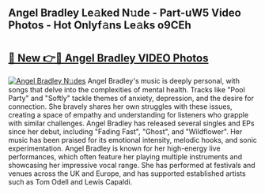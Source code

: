 ## Angel Bradley Le𝚊ked N𝚞de - Part-uW5 Video Photos - Hot Onlyf𝚊ns Le𝚊ks o9CEh

# <h2><a href="http://ab19292.deff.icu/?id=Angel+Bradley">🔗 New 👉🔴 Angel Bradley VIDEO Photos</a></h2>

[![Angel Bradley N𝚞des](https://i.imgur.com/rIISA9y.gif)](http://ab19292.deff.icu/?id=Angel+Bradley)
Angel Bradley's music is deeply personal, with songs that delve into the complexities of mental health. Tracks like "Pool Party" and "Softly" tackle themes of anxiety, depression, and the desire for connection. She bravely shares her own struggles with these issues, creating a space of empathy and understanding for listeners who grapple with similar challenges. Angel Bradley has released several singles and EPs since her debut, including "Fading Fast", "Ghost", and "Wildflower". Her music has been praised for its emotional intensity, melodic hooks, and sonic experimentation. Angel Bradley is known for her high-energy live performances, which often feature her playing multiple instruments and showcasing her impressive vocal range. She has performed at festivals and venues across the UK and Europe, and has supported established artists such as Tom Odell and Lewis Capaldi.
